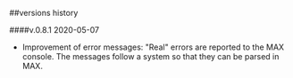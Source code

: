 ##versions history

####v.0.8.1  2020-05-07

- Improvement of error messages:
  "Real" errors are reported to the MAX console.
  The messages follow a system so that they can be parsed in MAX.